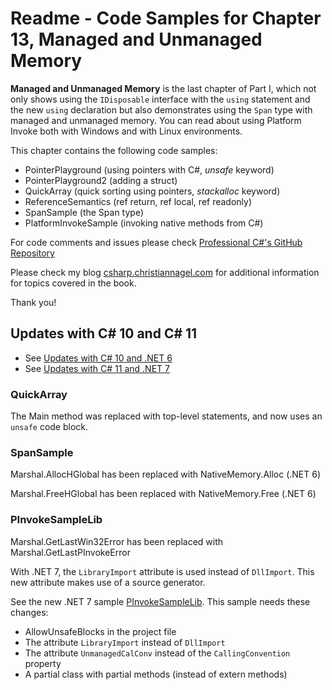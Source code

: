 # Readme - Code Samples for Chapter 13, Managed and Unmanaged Memory

**Managed and Unmanaged Memory** is the last chapter of Part I, which not only shows using the `IDisposable` interface with the `using` statement and the new `using` declaration but also demonstrates using the `Span` type with managed and unmanaged memory. You can read about using Platform Invoke both with Windows and with Linux environments.

This chapter contains the following code samples:

* PointerPlayground (using pointers with C#, *unsafe* keyword)
* PointerPlayground2 (adding a struct)
* QuickArray (quick sorting using pointers, *stackalloc* keyword)
* ReferenceSemantics (ref return, ref local, ref readonly)
* SpanSample (the Span type)
* PlatformInvokeSample (invoking native methods from C#)

For code comments and issues please check [Professional C#'s GitHub Repository](https://github.com/ProfessionalCSharp/ProfessionalCSharp2021)

Please check my blog [csharp.christiannagel.com](https://csharp.christiannagel.com "csharp.christiannagel.com") for additional information for topics covered in the book.

Thank you!

## Updates with C# 10 and C# 11

* See [Updates with C# 10 and .NET 6](../../Dotnet6Updates.md)
* See [Updates with C# 11 and .NET 7](../../Dotnet7Updates.md)

### QuickArray

The Main method was replaced with top-level statements, and now uses an `unsafe` code block.

### SpanSample

Marshal.AllocHGlobal has been replaced with NativeMemory.Alloc (.NET 6)

Marshal.FreeHGlobal has been replaced with NativeMemory.Free (.NET 6)

### PInvokeSampleLib

Marshal.GetLastWin32Error has been replaced with Marshal.GetLastPInvokeError

With .NET 7, the `LibraryImport` attribute is used instead of `DllImport`. This new attribute makes use of a source generator.

See the new .NET 7 sample [PInvokeSampleLib](../../5_More/PInvoke/). This sample needs these changes:

* AllowUnsafeBlocks in the project file
* The attribute `LibraryImport` instead of `DllImport`
* The attribute `UnmanagedCalConv` instead of the `CallingConvention` property
* A partial class with partial methods (instead of extern methods)
